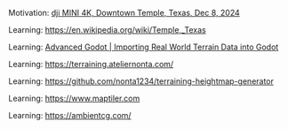 Motivation: [dji MINI 4K, Downtown Temple, Texas, Dec 8, 2024](https://www.youtube.com/watch?v=huCuSM_imC8)

Learning: https://en.wikipedia.org/wiki/Temple,_Texas

Learning: [Advanced Godot | Importing Real World Terrain Data into Godot](https://www.youtube.com/watch?v=NSY0PyT0Z-g)

Learning: https://terraining.ateliernonta.com/

Learning: https://github.com/nonta1234/terraining-heightmap-generator

Learning: https://www.maptiler.com

Learning: https://ambientcg.com/
